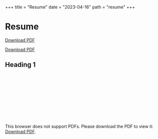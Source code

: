 +++
title = "Resume"
date = "2023-04-16"
path = "resume"
+++ 

# Resume
[Download PDF](https://github.com/jackwrfuller/jackwrfuller.github.io/blob/main/content/pdfs/resume.pdf)

<a id="raw-url" href="https://raw.githubusercontent.com/jackwrfuller/jackwrfuller.github.io/main/content/pdfs/resume.pdf">Download PDF</a>

## Heading 1



<object data="https://github.com/jackwrfuller/jackwrfuller.github.io/blob/main/content/pdfs/resume.pdf" type="application/pdf" width="700px" height="700px">
    <embed src="https://github.com/jackwrfuller/jackwrfuller.github.io/blob/main/content/pdfs/resume.pdf">
        <p>This browser does not support PDFs. Please download the PDF to view it: <a href="https://github.com/jackwrfuller/jackwrfuller.github.io/blob/main/content/pdfs/resume.pdf">Download PDF</a>.</p>
    </embed>
</object>
